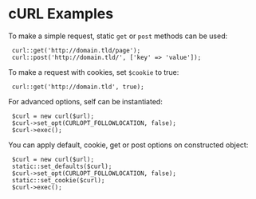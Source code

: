 # cURL Examples

To make a simple request, static `get` or `post` methods can be used:

     curl::get('http://domain.tld/page');
     curl::post('http://domain.tld/', ['key' => 'value']);

To make a request with cookies, set `$cookie` to true:

     curl::get('http://domain.tld', true);

For advanced options, self can be instantiated:

     $curl = new curl($url);
     $curl->set_opt(CURLOPT_FOLLOWLOCATION, false);
     $curl->exec();

You can apply default, cookie, get or post options on constructed object:

     $curl = new curl($url);
     static::set_defaults($curl);
     $curl->set_opt(CURLOPT_FOLLOWLOCATION, false);
     static::set_cookie($curl);
     $curl->exec();

